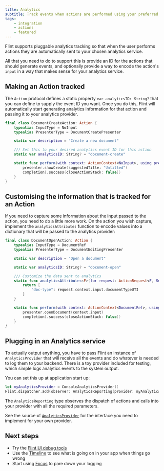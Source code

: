 ```yaml
---
title: Analytics
subtitle: Track events when actions are performed using your preferred analytics back end
tags:
    - integration
    - actions
    - featured
---
```


Flint supports pluggable analytics tracking so that when the user performs actions they are automatically sent to your chosen analytics service.

All that you need to do to support this is provide an ID for the actions that should generate events, and optionally provide a way to encode the action's `input` in a way that makes sense for your analytics service.

## Making an Action tracked

The `Action` protocol defines a static property `var analyticsID: String?` that you can define to supply the event ID you want. Once you do this, Flint will automatically start generating analytics information for that action and passing it to your analytics provider.

```swift
final class DocumentCreateAction: Action {
    typealias InputType = NoInput
    typealias PresenterType = DocumentCreatePresenter

    static var description = "Create a new document"

    /// Set this to your desired analytics event ID for this action
    static var analyticsID: String? = "document-create"

    static func perform(with context: ActionContext<NoInput>, using presenter: DocumentCreatePresenter, completion: @escaping ((ActionPerformOutcome) -> ())) {
        presenter.showCreate(suggestedTitle: "Untitled")
        completion(.success(closeActionStack: false))
    }
}
```

## Customising the information that is tracked for an Action

If you need to capture some information about the input passed to the action, you need to do a little more work. On the action you wish capture, implement the `analyticsAttributes` function to encode values into a dictionary that will be passed to the analytics provider:

```swift
final class DocumentOpenAction: Action {
    typealias InputType = DocumentRef
    typealias PresenterType = DocumentEditingPresenter

    static var description = "Open a document"

    static var analyticsID: String? = "document-open"

    /// Customize the data sent to analytics
	static func analyticsAttributes<F>(for request: ActionRequest<F, Self>) -> [String:Any?]? where F: FeatureDefinition {
		return [
			"doc-type": request.context.input.documentTypeUTI
		]
	}

    static func perform(with context: ActionContext<DocumentRef>, using presenter: DocumentCreatePresenter, completion: @escaping ((ActionPerformOutcome) -> ())) {
        presenter.openDocument(context.input)
        completion(.success(closeActionStack: false))
    }
}
```

## Plugging in an Analytics service

To actually output anything, you have to pass Flint an instance of `AnalyticsProvider` that will receive all the events and do whatever is needed to log them to your backend. There is a toy provider included for testing, which simple logs analytics events to the system output. 

You can set this up at application start up:

```swift
let myAnalyticsProvider = ConsoleAnalyticsProvider()
Flint.dispatcher.add(observer: AnalyticsReporting(provider: myAnalyticsProvider))
```

The `AnalyticsReporting` type observes the dispatch of actions and calls into your provider with all the required parameters.

See the source of [`AnalyticsProvider`](https://github.com/MontanaFlossCo/Flint/blob/master/FlintCore/Analytics/AnalyticsProvider.swift) for the interface you need to implement for your own provider.

## Next steps

* Try the [Flint UI debug tools](flint_ui.md)
* Use the [Timeline](timeline.md) to see what is going on in your app when things go wrong
* Start using [Focus](focus.md) to pare down your logging
